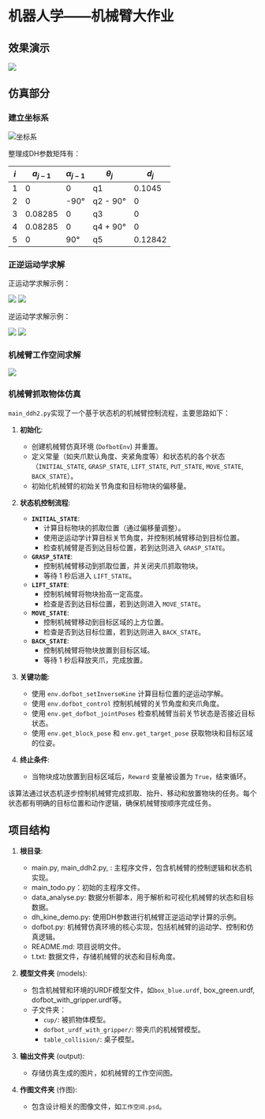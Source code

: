 # 机器人学——机械臂大作业

## 效果演示

![](作图/演示视频_3.gif)

## 仿真部分

### 建立坐标系

![坐标系](作图/建模.png)

整理成DH参数矩阵有：

| $i$| $a_{j-1}$ | $α_{j-1}$ |$θ_j$ | $d_j$ |
|---|---------|---------|-----|-----|
| 1 | 0     | 0    | q1  | 0.1045 |
| 2 | 0     | -90° | q2 - 90° | 0 |
| 3 | 0.08285 | 0    | q3  | 0 |
| 4 | 0.08285 | 0   | q4 + 90° | 0 |
| 5 | 0     | 90° | q5  | 0.12842 |

### 正逆运动学求解

正运动学求解示例：

![](output/Robotics_Toolbox_for_Python_(Figure_1).png)
![](output/Robotics_Toolbox_for_Python_(Figure_2).png)

逆运动学求解示例：

![](output/Robotics_Toolbox_for_Python_(Figure_5).png)
![](output/Robotics_Toolbox_for_Python_(Figure_6).png)

### 机械臂工作空间求解

![](作图/工作空间.png)

### 机械臂抓取物体仿真

`main_ddh2.py`实现了一个基于状态机的机械臂控制流程，主要思路如下：

1. **初始化**:
   - 创建机械臂仿真环境 (`DofbotEnv`) 并重置。
   - 定义常量（如夹爪默认角度、夹紧角度等）和状态机的各个状态（`INITIAL_STATE`, `GRASP_STATE`, `LIFT_STATE`, `PUT_STATE`, `MOVE_STATE`, `BACK_STATE`）。
   - 初始化机械臂的初始关节角度和目标物块的偏移量。

2. **状态机控制流程**:
   - **`INITIAL_STATE`**: 
     - 计算目标物块的抓取位置（通过偏移量调整）。
     - 使用逆运动学计算目标关节角度，并控制机械臂移动到目标位置。
     - 检查机械臂是否到达目标位置，若到达则进入 `GRASP_STATE`。
   - **`GRASP_STATE`**:
     - 控制机械臂移动到抓取位置，并关闭夹爪抓取物块。
     - 等待 1 秒后进入 `LIFT_STATE`。
   - **`LIFT_STATE`**:
     - 控制机械臂将物块抬高一定高度。
     - 检查是否到达目标位置，若到达则进入 `MOVE_STATE`。
   - **`MOVE_STATE`**:
     - 控制机械臂移动到目标区域的上方位置。
     - 检查是否到达目标位置，若到达则进入 `BACK_STATE`。
   - **`BACK_STATE`**:
     - 控制机械臂将物块放置到目标区域。
     - 等待 1 秒后释放夹爪，完成放置。

3. **关键功能**:
   - 使用 `env.dofbot_setInverseKine` 计算目标位置的逆运动学解。
   - 使用 `env.dofbot_control` 控制机械臂的关节角度和夹爪角度。
   - 使用 `env.get_dofbot_jointPoses` 检查机械臂当前关节状态是否接近目标状态。
   - 使用 `env.get_block_pose` 和 `env.get_target_pose` 获取物块和目标区域的位姿。

4. **终止条件**:
   - 当物块成功放置到目标区域后，`Reward` 变量被设置为 `True`，结束循环。


该算法通过状态机逐步控制机械臂完成抓取、抬升、移动和放置物块的任务。每个状态都有明确的目标位置和动作逻辑，确保机械臂按顺序完成任务。

## 项目结构

1. **根目录**:
   - main.py, main_ddh2.py, : 主程序文件，包含机械臂的控制逻辑和状态机实现。
   - main_todo.py：初始的主程序文件。
   - data_analyse.py: 数据分析脚本，用于解析和可视化机械臂的状态和目标数据。
   - dh_kine_demo.py: 使用DH参数进行机械臂正逆运动学计算的示例。
   - dofbot.py: 机械臂仿真环境的核心实现，包括机械臂的运动学、控制和仿真逻辑。
   - README.md: 项目说明文件。
   - t.txt: 数据文件，存储机械臂的状态和目标角度。

2. **模型文件夹** (models):
   - 包含机械臂和环境的URDF模型文件，如`box_blue.urdf`, box_green.urdf, dofbot_with_gripper.urdf等。
   - 子文件夹：
     - `cup/`: 被抓物体模型。
     - `dofbot_urdf_with_gripper/`: 带夹爪的机械臂模型。
     - `table_collision/`: 桌子模型。

3. **输出文件夹** (output):
   - 存储仿真生成的图片，如机械臂的工作空间图。

4. **作图文件夹** (作图):
   - 包含设计相关的图像文件，如`工作空间.psd`。
